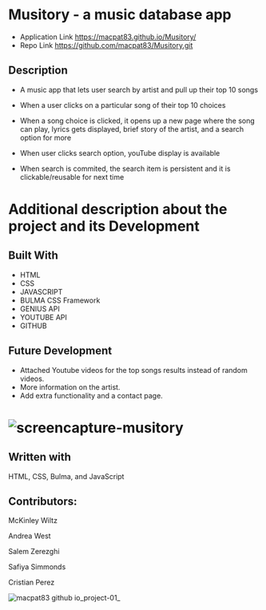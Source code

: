 # Musitory - a music database app

* Application Link https://macpat83.github.io/Musitory/
* Repo Link https://github.com/macpat83/Musitory.git


## Description

* A music app that lets user search by artist and pull up their top 10 songs

* When a user clicks on a particular song of their top 10 choices 

* When a song choice is clicked, it opens up a new page where the song can play, lyrics gets displayed, brief story of the artist, and a search option for more

* When user clicks search option, youTube display is available


* When search is commited, the search item is persistent and it is clickable/reusable for next time


# Additional description about the project and its Development

## Built With

- HTML 
- CSS
- JAVASCRIPT
- BULMA CSS Framework
- GENIUS API
- YOUTUBE API
- GITHUB 


## Future Development

- Attached Youtube videos for the top songs results instead of random videos.
- More information on the artist. 
- Add extra functionality and a contact page.



![screencapture-musitory](https://user-images.githubusercontent.com/101297588/167228635-66006852-5600-43a2-890e-52cdf76ab321.png)
=======
## Written with

HTML, CSS, Bulma, and JavaScript

## Contributors:

McKinley Wiltz

Andrea West

Salem Zerezghi

Safiya Simmonds

Cristian Perez




![macpat83 github io_project-01_](https://user-images.githubusercontent.com/100632883/167276211-9c6fe7ee-0cd3-4da3-853a-d0dd867a9ddf.png)

